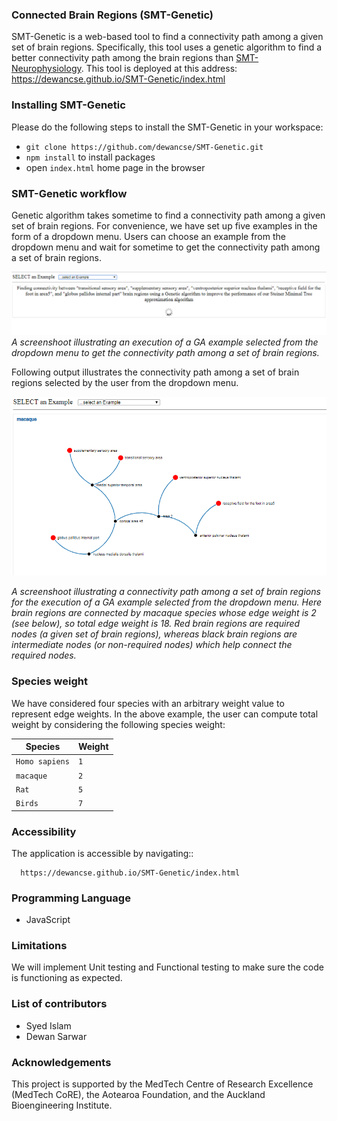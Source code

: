 ### Connected Brain Regions (SMT-Genetic)
SMT-Genetic is a web-based tool to find a connectivity path among a given set of brain regions. Specifically, this tool uses a genetic algorithm to find a better connectivity path among the brain regions than [SMT-Neurophysiology](https://github.com/dewancse/connected-brain-regions). This tool is deployed at this address: https://dewancse.github.io/SMT-Genetic/index.html

### Installing SMT-Genetic
Please do the following steps to install the SMT-Genetic in your workspace:

- `git clone https://github.com/dewancse/SMT-Genetic.git`
- `npm install` to install packages
- open `index.html` home page in the browser

### SMT-Genetic workflow
Genetic algorithm takes sometime to find a connectivity path among a given set of brain regions. For convenience, we have set up five examples in the form of a dropdown menu. Users can choose an example from the dropdown menu and wait for sometime to get the connectivity path among a set of brain regions.

![Example GA select](images/GA-output-select.png)
*A screenshoot illustrating an execution of a GA example selected from the dropdown menu to get the connectivity path among a set of brain regions.*

Following output illustrates the connectivity path among a set of brain regions selected by the user from the dropdown menu.

![Example GA output](images/GA-output.png)

*A screenshoot illustrating a connectivity path among a set of brain regions for the execution of a GA example selected from the dropdown menu. Here brain regions are connected by macaque species whose edge weight is 2 (see below), so total edge weight is 18. Red brain regions are required nodes (a given set of brain regions), whereas black brain regions are intermediate nodes (or non-required nodes) which help connect the required nodes.*

### Species weight
We have considered four species with an arbitrary weight value to represent edge weights. In the above example, the user can compute total weight by considering the following species weight:

| Species | Weight |
| --- | --- |
| `Homo sapiens` | `1` |
| `macaque` | `2` |
| `Rat` | `5` |
| `Birds` | `7` |

### Accessibility
The application is accessible by navigating::
```
  https://dewancse.github.io/SMT-Genetic/index.html
```

### Programming Language
- JavaScript

### Limitations
We will implement Unit testing and Functional testing to make sure the code is functioning as expected.

### List of contributors
- Syed Islam
- Dewan Sarwar

### Acknowledgements
This project is supported by the MedTech Centre of Research Excellence (MedTech CoRE), the Aotearoa Foundation, and the Auckland Bioengineering Institute.